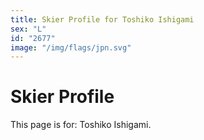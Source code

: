 ```yaml
---
title: Skier Profile for Toshiko Ishigami
sex: "L"
id: "2677"
image: "/img/flags/jpn.svg" 
---
```


# Skier Profile

This page is for: Toshiko Ishigami.
    